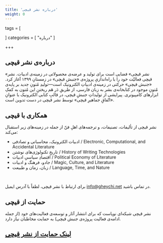 ```yaml
---
title: 'درباره نشر قیچی'
weight: 0
---
```


tags = [


]
categories = [
    "درباره"
]

+++

## درباره‌ی نشر قیچی

«نشر قیچی» فضایی است برای تولید و عرضه‌ی محصولاتی در زمینه‌ی ادبیات.
نشر قیچی فعالیّت خود را با راه‌اندازیِ پروژه‌ی «جنبش قیچی» در زمستانِ ۱۳۹۹ آغاز کرد. «جنبش قیچی» حرکتی در زمینه‌ی ادبیاتِ الکترونیک است—تولیدِ مُتونِ جدید بر پایه‌ی مُتونِ موجود در کتابخانه‌ی بشر به زبان فارسی، از طریقِ دَر هَم ریختنِ این مُتون به کمکِ ابزارهای کامپیوتری. پیرایشی از تولیداتِ جنبشِ قیچی، در قالبِ کتابی الکترونیک با عنوانِ «اتّفاقِ جماهیرِ قیچی» توسط نشر قیچی در دست تدوین است.
 
## همکاری با قیچی

نشر قیچی از تألیفات، تصنیفات، و ترجمه‌های اهلِ فنّ از جمله در زمینه‌های زیر استقبال می‌کند:
- ادبیات الکترونیک، محاسباتی و تصادفی / Electronic, Computational, and Accidental Literature
- تاریخِ تکنولوژی‌های نوشتن / History of Writing Technologies
- اقتصادِ سیاسیِ ادبیات / Political Economy of Literature
- جادو، فرهنگ و ادبیات / Magic, Culture, and Literature
- زبان، زمان و طبیعت / Language, Time, and Nature

</br>

برای ارتباط با نشر قیچی، لطفاً با آدرس ایمیل info@gheychi.net در تماس باشید.


## حمایت از قیچی

نشر قیچی شبکه‌ای نوپاست که برای انتشار آثار و توسعه‌ی فعالیت‌های خود (از جمله ادامه‌ی فعالیت پروژه‌ی جنبش قیچی) به حمایت مخاطبان نیاز دارد.

##  [لینک حمایت از نشر قیچی](https://www.paypal.com/donate/?hosted_button_id=9TTEZWK4DGFNJ)


